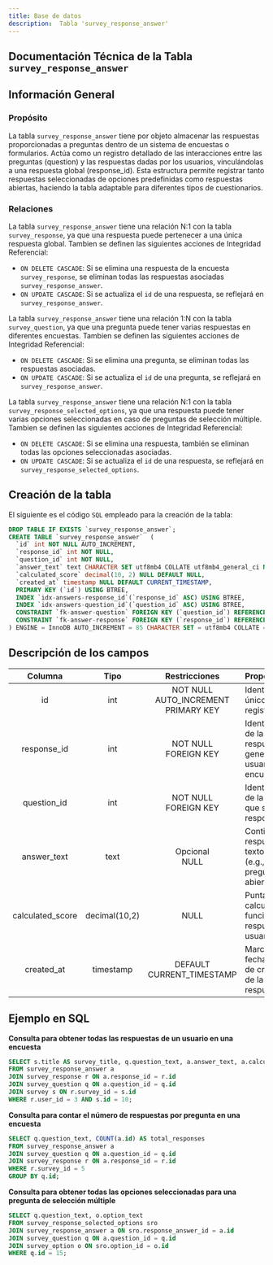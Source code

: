 ```yaml
---
title: Base de datos
description:  Tabla 'survey_response_answer'
---
```



## Documentación Técnica de la Tabla `survey_response_answer`

## Información General

### Propósito
La tabla `survey_response_answer` tiene por objeto almacenar las respuestas proporcionadas a preguntas dentro de un sistema de encuestas o formularios. Actúa como un registro detallado de las interacciones entre las preguntas (question) y las respuestas dadas por los usuarios, vinculándolas a una respuesta global (response_id).
Esta estructura permite registrar tanto respuestas seleccionadas de opciones predefinidas como respuestas abiertas, haciendo la tabla adaptable para diferentes tipos de cuestionarios.


### Relaciones
La tabla `survey_response_answer` tiene una relación N:1 con la tabla `survey_response`, ya que una respuesta puede pertenecer a una única respuesta global.
Tambien se definen las siguientes acciones de Integridad Referencial:
- `ON DELETE CASCADE`: Si se elimina una respuesta de la encuesta `survey_response`, se eliminan todas las respuestas asociadas `survey_response_answer`.
- `ON UPDATE CASCADE`: Si se actualiza el `id` de una respuesta, se reflejará en `survey_response_answer`.

La tabla `survey_response_answer` tiene una relación 1:N con la tabla `survey_question`, ya que una pregunta puede tener varias respuestas en diferentes encuestas.
Tambien se definen las siguientes acciones de Integridad Referencial:
- `ON DELETE CASCADE`:  Si se elimina una pregunta, se eliminan todas las respuestas asociadas.
- `ON UPDATE CASCADE`: Si se actualiza el `id` de una pregunta, se reflejará en `survey_response_answer`.

La tabla `survey_response_answer` tiene una relación N:1 con la tabla `survey_response_selected_options`, ya que una respuesta puede tener varias opciones seleccionadas en caso de preguntas de selección múltiple.
Tambien se definen las siguientes acciones de Integridad Referencial:
- `ON DELETE CASCADE`:  Si se elimina una respuesta, también se eliminan todas las opciones seleccionadas asociadas.
- `ON UPDATE CASCADE`: Si se actualiza el `id` de una respuesta, se reflejará en `survey_response_selected_options`.

## Creación de la tabla
El siguiente es el código `SQL` empleado para la creación de la tabla:
``` sql
DROP TABLE IF EXISTS `survey_response_answer`;
CREATE TABLE `survey_response_answer`  (
  `id` int NOT NULL AUTO_INCREMENT,
  `response_id` int NOT NULL,
  `question_id` int NOT NULL,
  `answer_text` text CHARACTER SET utf8mb4 COLLATE utf8mb4_general_ci NULL,
  `calculated_score` decimal(10, 2) NULL DEFAULT NULL,
  `created_at` timestamp NULL DEFAULT CURRENT_TIMESTAMP,
  PRIMARY KEY (`id`) USING BTREE,
  INDEX `idx-answers-response_id`(`response_id` ASC) USING BTREE,
  INDEX `idx-answers-question_id`(`question_id` ASC) USING BTREE,
  CONSTRAINT `fk-answer-question` FOREIGN KEY (`question_id`) REFERENCES `survey_question` (`id`) ON DELETE CASCADE ON UPDATE CASCADE,
  CONSTRAINT `fk-answer-response` FOREIGN KEY (`response_id`) REFERENCES `survey_response` (`id`) ON DELETE CASCADE ON UPDATE CASCADE
) ENGINE = InnoDB AUTO_INCREMENT = 85 CHARACTER SET = utf8mb4 COLLATE = utf8mb4_general_ci ROW_FORMAT = Dynamic;

```

## Descripción de los campos
|Columna	|Tipo		|Restricciones	|Propósito	|
|:-------------:|:-------------:|:-------------:|:-------------|
|id		|int		|NOT NULL<br>AUTO_INCREMENT<br>PRIMARY KEY|Identificador único de cada registro.|
|response_id	|int	|NOT NULL<br>FOREIGN KEY	|Identificador de la respuesta general de un usuario a una encuesta.|
|question_id	|int	|NOT NULL<br>FOREIGN KEY	|Identificador de la pregunta que se está respondiendo.|
|answer_text	|text	|Opcional<br>NULL	|Contiene la respuesta en texto libre (e.g., para preguntas abiertas).|
|calculated_score	|decimal(10,2)	|NULL	|Puntaje calculado en función de la respuesta del usuario|
|created_at	|timestamp	|DEFAULT CURRENT_TIMESTAMP	|Marca la fecha y hora de creación de la respuesta.|


## Ejemplo en SQL

**Consulta para obtener todas las respuestas de un usuario en una encuesta**
``` sql
SELECT s.title AS survey_title, q.question_text, a.answer_text, a.calculated_score
FROM survey_response_answer a
JOIN survey_response r ON a.response_id = r.id
JOIN survey_question q ON a.question_id = q.id
JOIN survey s ON r.survey_id = s.id
WHERE r.user_id = 3 AND s.id = 10;
```

**Consulta para contar el número de respuestas por pregunta en una encuesta**
``` sql
SELECT q.question_text, COUNT(a.id) AS total_responses
FROM survey_response_answer a
JOIN survey_question q ON a.question_id = q.id
JOIN survey_response r ON a.response_id = r.id
WHERE r.survey_id = 5
GROUP BY q.id;
```

**Consulta para obtener todas las opciones seleccionadas para una pregunta de selección múltiple**
``` sql
SELECT q.question_text, o.option_text
FROM survey_response_selected_options sro
JOIN survey_response_answer a ON sro.response_answer_id = a.id
JOIN survey_question q ON a.question_id = q.id
JOIN survey_option o ON sro.option_id = o.id
WHERE q.id = 15;
```